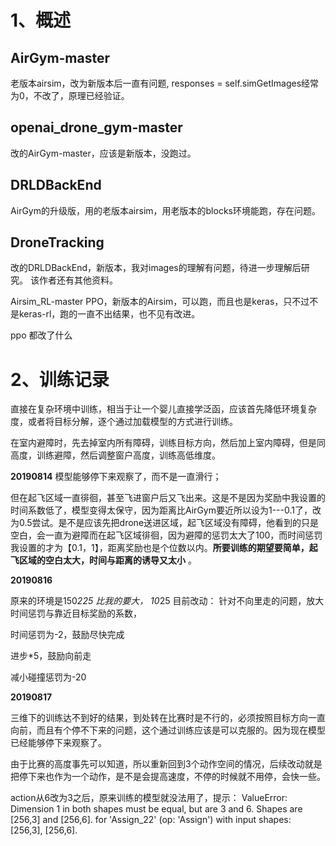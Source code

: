 # 1、概述

## AirGym-master 

老版本airsim，改为新版本后一直有问题, responses = self.simGetImages经常为0，不改了，原理已经验证。

## openai_drone_gym-master

改的AirGym-master，应该是新版本，没跑过。

## DRLDBackEnd

AirGym的升级版，用的老版本airsim，用老版本的blocks环境能跑，存在问题。

## DroneTracking

改的DRLDBackEnd，新版本，我对images的理解有问题，待进一步理解后研究。
该作者还有其他资料。





Airsim_RL-master PPO，新版本的Airsim，可以跑，而且也是keras，只不过不是keras-rl，跑的一直不出结果，也不见有改进。

ppo 都改了什么


# 2、训练记录

直接在复杂环境中训练，相当于让一个婴儿直接学泛函，应该首先降低环境复杂度，或者将目标分解，逐个通过加载模型的方式进行训练。

在室内避障时，先去掉室内所有障碍，训练目标方向，然后加上室内障碍，但是同高度，训练避障，然后调整窗户高度，训练高低维度。

**20190814**
模型能够停下来观察了，而不是一直滑行；

但在起飞区域一直徘徊，甚至飞进窗户后又飞出来。这是不是因为奖励中我设置的时间系数低了，模型变得太保守，因为距离比AirGym要近所以设为1---0.1了，改为0.5尝试。是不是应该先把drone送进区域，起飞区域没有障碍，他看到的只是空白，会一直为避障而在起飞区域徘徊，因为避障的惩罚太大了100，而时间惩罚我设置的才为【0.1，1】，距离奖励也是个位数以内。**所要训练的期望要简单，起飞区域的空白太大，时间与距离的诱导又太小** 。

**20190816**

原来的环境是150*225 比我的要大， 10*25
目前改动：
针对不向里走的问题，放大时间惩罚与靠近目标奖励的系数，

时间惩罚为-2，鼓励尽快完成

进步*5，鼓励向前走

减小碰撞惩罚为-20

**20190817**

三维下的训练达不到好的结果，到处转在比赛时是不行的，必须按照目标方向一直向前，而且有个停不下来的问题，这个通过训练应该是可以克服的。因为现在模型已经能够停下来观察了。

由于比赛的高度事先可以知道，所以重新回到3个动作空间的情况，后续改动就是 把停下来也作为一个动作，是不是会提高速度，不停的时候就不用停，会快一些。

action从6改为3之后，原来训练的模型就没法用了，提示：
ValueError: Dimension 1 in both shapes must be equal, but are 3 and 6. Shapes are [256,3] and [256,6]. for 'Assign_22' (op: 'Assign') with input shapes: [256,3], [256,6].
